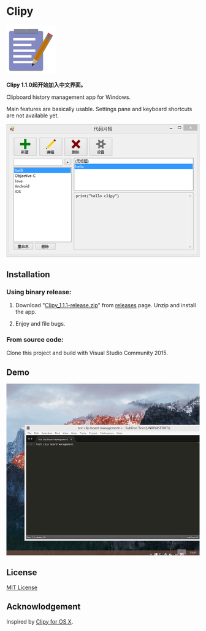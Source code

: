 # Clipy

![Icon](icon.png)

**Clipy 1.1.0起开始加入中文界面。**

Clipboard history management app for Windows.

Main features are basically usable. Settings pane and keyboard shortcuts are not available yet. 

![Screenshot](screenshot.png)

## Installation

### Using binary release:

1. Download "[Clipy_1.1.1-release.zip](https://github.com/venj/Clipy/releases/download/1.1.1/Clipy_1.1.1-release.zip)" from [releases](https://github.com/venj/Clipy/releases) page. Unzip and install the app.

2. Enjoy and file bugs.

### From source code:

Clone this project and build with Visual Studio Community 2015. 

## Demo

![Demo](demo.gif)

## License

[MIT License](LICENSE)

## Acknowlodgement

Inspired by [Clipy for OS X](https://github.com/Clipy/Clipy). 
